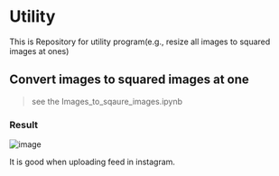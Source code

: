 # Utility
This is Repository for utility program(e.g., resize all images to squared images at ones)

## Convert images to squared images at one

> see the Images_to_sqaure_images.ipynb

### Result
![image](https://user-images.githubusercontent.com/71121461/130918116-a2c50a62-6748-43ab-9ba7-1be3bc949725.png)

It is good when uploading feed in instagram. 

